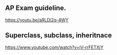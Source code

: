 
## AP Exam guideline.
https://youtu.be/aRLDi2q-4WY

## Superclass, subclass, inheritnace

https://www.youtube.com/watch?v=iV-rrFETXjY

